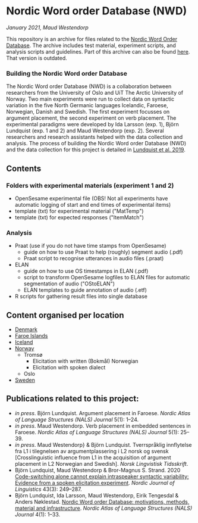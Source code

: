 # Nordic Word order Database (NWD)
*January 2021, Maud Westendorp*

This repository is an archive for files related to the [Nordic Word Order Database](http://tekstlab.uio.no/nwd). The archive includes test material, experiment scripts, and analysis scripts and guidelines. Part of this archive can also be found [here](https:github.com/BjornLundquist). That version is outdated.

### Building the Nordic Word order Database
The Nordic Word order Database (NWD) is a collaboration between researchers from the University of Oslo and UiT The Arctic University of Norway. Two main experiments were run to collect data on syntactic variation in the five North Germanic languages Icelandic, Faroese, Norwegian, Danish and Swedish. The first experiment focusses on argument placement, the second experiment on verb placement. The experimental paradigms were developed by Ida Larsson (exp. 1), Björn Lundquist (exp. 1 and 2) and Maud Westendorp (exp. 2). Several  researchers and research assistants helped with the data collection and analysis. The process of building the Nordic Word order Database (NWD) and the data collection for this project is detailed in [Lundquist et al. 2019](https://journals.uio.no/NALS/article/view/7529).

## Contents
### Folders with experimental materials (experiment 1 and 2)
+ OpenSesame experimental file (OBS! Not all experiments have automatic logging of start and end times of experimental items)
+ template (txt) for experimental material ("MatTemp")
+ template (txt) for expected responses ("ItemMatch")

### Analysis
+ Praat (use if you do not have time stamps from OpenSesame)
  + guide on how to use Praat to help (roughly) segment audio (.pdf)
  + Praat script to recognise utterances in audio files (.praat)
+ ELAN
  + guide on how to use OS timestamps in ELAN (.pdf)
  + script to transform OpenSesame logfiles to ELAN files for automatic segmentation of audio ("OStoELAN")
  + ELAN templates to guide annotation of audio (.etf)
+ R scripts for gathering result files into single database

## Content organised per location
+ [Denmark](https://github.com/maudwestendorp/NWD/tree/mainbranch/Denmark)
+ [Faroe Islands](https://github.com/maudwestendorp/NWD/tree/mainbranch/FaroeIslands)
+ [Iceland](https://github.com/maudwestendorp/NWD/tree/mainbranch/Iceland)
+ [Norway](https://github.com/maudwestendorp/NWD/tree/mainbranch/Norway)
  + Tromsø
    + Elicitation with written (Bokmål) Norwegian
    + Elicitation with spoken dialect
  + Oslo
+ [Sweden](https://github.com/maudwestendorp/NWD/tree/master/Sweden)

## Publications related to this project:
+ *in press*. Björn Lundquist. Argument placement in Faroese. *Nordic Atlas of Language Structures (NALS) Journal* 5(1): 1–24.
+ *in press*. Maud Westendorp. Verb placement in embedded sentences in Faroese. *Nordic Atlas of Language Structures (NALS) Journal* 5(1): 25–39.
+ *in press*. Maud Westendorp} & Björn Lundquist. Tverrspråklig innflytelse fra L1 i tilegnelsen av argumentplassering i L2 norsk og svensk [Crosslinguistic influence from L1 in the acquisition of argument placement in L2 Norwegian and Swedish]. *Norsk Lingvistisk Tidsskrift*.
+ Björn Lundquist, Maud Westendorp & Bror-Magnus S. Strand. 2020 [Code-switching alone cannot explain intraspeaker syntactic variability: Evidence from a spoken elicitation experiment](https://doi.org/10.1017/S0332586520000190). *Nordic Journal of Linguistics* 43(3): 249–287.
+ Björn Lundquist, Ida Larsson, Maud Westendorp, Eirik Tengesdal & Anders Nøklestad. [Nordic Word order Database: motivations, methods, material and infrastructure](https://journals.uio.no/NALS/article/view/7529). *Nordic Atlas of Language Structures (NALS) Journal* 4(1): 1–33.
